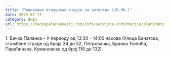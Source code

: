 ```yaml
---
title: "Планирано искључење струје за четвртак (19.06.)"
date: 2025-07-17
category: Инфо
url: https://backapalankavesti.com/info/servisne-informacije/planirano-iskljucenje-struje-za-cetvrtak-19-06/
---
```


1. Бачка Паланка – У периоду од 13:30 – 14:00 часова
(Улица Банатска, стамбене зграде од броја 34 до 52, Петровачка, Бранка Ћопића, Параћинска, Кумановска од број 116 до 132)
